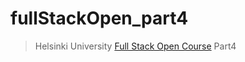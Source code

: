 # fullStackOpen_part4

> Helsinki University [Full Stack Open Course](https://fullstackopen.com/en/part4) Part4

